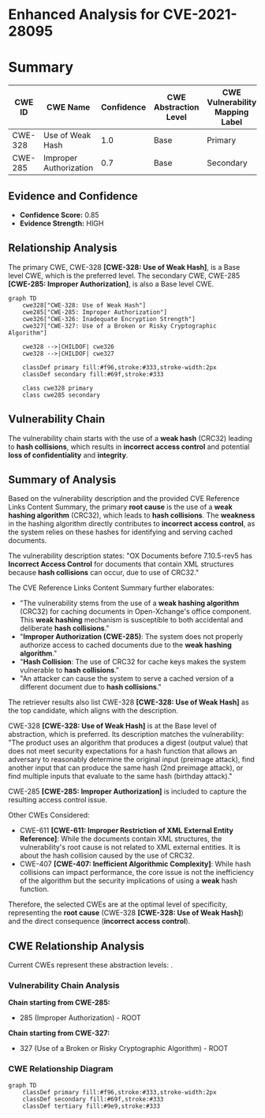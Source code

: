 # Enhanced Analysis for CVE-2021-28095

# Summary
| CWE ID | CWE Name | Confidence | CWE Abstraction Level | CWE Vulnerability Mapping Label | CWE-Vulnerability Mapping Notes |
|---|---|---|---|---|---|
| CWE-328 | Use of Weak Hash | 1.0 | Base | Primary | Allowed |
| CWE-285 | Improper Authorization | 0.7 | Base | Secondary | Allowed |

## Evidence and Confidence

*   **Confidence Score:** 0.85
*   **Evidence Strength:** HIGH

## Relationship Analysis
The primary CWE, CWE-328 **[CWE-328: Use of Weak Hash]**, is a Base level CWE, which is the preferred level. The secondary CWE, CWE-285 **[CWE-285: Improper Authorization]**, is also a Base level CWE.

```mermaid
graph TD
    cwe328["CWE-328: Use of Weak Hash"]
    cwe285["CWE-285: Improper Authorization"]
    cwe326["CWE-326: Inadequate Encryption Strength"]
    cwe327["CWE-327: Use of a Broken or Risky Cryptographic Algorithm"]
    
    cwe328 -->|CHILDOF| cwe326
    cwe328 -->|CHILDOF| cwe327

    classDef primary fill:#f96,stroke:#333,stroke-width:2px
    classDef secondary fill:#69f,stroke:#333
    
    class cwe328 primary
    class cwe285 secondary
```

## Vulnerability Chain
The vulnerability chain starts with the use of a **weak hash** (CRC32) leading to **hash collisions**, which results in **incorrect access control** and potential **loss of confidentiality** and **integrity**.

## Summary of Analysis
Based on the vulnerability description and the provided CVE Reference Links Content Summary, the primary **root cause** is the use of a **weak hashing algorithm** (CRC32), which leads to **hash collisions**. The **weakness** in the hashing algorithm directly contributes to **incorrect access control**, as the system relies on these hashes for identifying and serving cached documents.

The vulnerability description states: "OX Documents before 7.10.5-rev5 has **Incorrect Access Control** for documents that contain XML structures because **hash collisions** can occur, due to use of CRC32."

The CVE Reference Links Content Summary further elaborates:
*   "The vulnerability stems from the use of a **weak hashing algorithm** (CRC32) for caching documents in Open-Xchange's office component. This **weak hashing** mechanism is susceptible to both accidental and deliberate **hash collisions**."
*   "**Improper Authorization (CWE-285)**: The system does not properly authorize access to cached documents due to the **weak hashing algorithm**."
*   "**Hash Collision**: The use of CRC32 for cache keys makes the system vulnerable to **hash collisions**."
*   "An attacker can cause the system to serve a cached version of a different document due to **hash collisions**."

The retriever results also list CWE-328 **[CWE-328: Use of Weak Hash]** as the top candidate, which aligns with the description.

CWE-328 **[CWE-328: Use of Weak Hash]** is at the Base level of abstraction, which is preferred. Its description matches the vulnerability: "The product uses an algorithm that produces a digest (output value) that does not meet security expectations for a hash function that allows an adversary to reasonably determine the original input (preimage attack), find another input that can produce the same hash (2nd preimage attack), or find multiple inputs that evaluate to the same hash (birthday attack)."

CWE-285 **[CWE-285: Improper Authorization]** is included to capture the resulting access control issue.

Other CWEs Considered:

*   CWE-611 **[CWE-611: Improper Restriction of XML External Entity Reference]**: While the documents contain XML structures, the vulnerability's root cause is not related to XML external entities. It is about the hash collision caused by the use of CRC32.
*   CWE-407 **[CWE-407: Inefficient Algorithmic Complexity]**: While hash collisions can impact performance, the core issue is not the inefficiency of the algorithm but the security implications of using a **weak** hash function.

Therefore, the selected CWEs are at the optimal level of specificity, representing the **root cause** (CWE-328 **[CWE-328: Use of Weak Hash]**) and the direct consequence (**incorrect access control**).


## CWE Relationship Analysis

Current CWEs represent these abstraction levels: .


### Vulnerability Chain Analysis

**Chain starting from CWE-285:**
- 285 (Improper Authorization) - ROOT


**Chain starting from CWE-327:**
- 327 (Use of a Broken or Risky Cryptographic Algorithm) - ROOT



### CWE Relationship Diagram

```mermaid
graph TD
    classDef primary fill:#f96,stroke:#333,stroke-width:2px
    classDef secondary fill:#69f,stroke:#333
    classDef tertiary fill:#9e9,stroke:#333
```